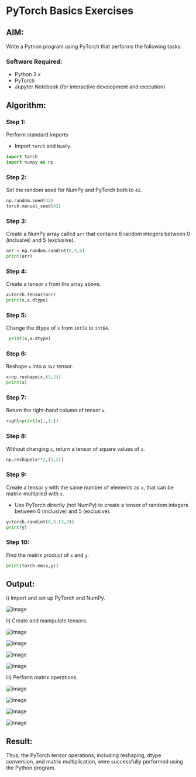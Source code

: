 # PyTorch Basics Exercises

## AIM:
Write a Python program using PyTorch that performs the following tasks:

### Software Required:
- Python 3.x
- PyTorch
- Jupyter Notebook (for interactive development and execution)

## Algorithm:

### Step 1:
Perform standard imports
- Import `torch` and `NumPy`.

```python
import torch
import numpy as np
```

### Step 2:
Set the random seed for NumPy and PyTorch both to `42`.

```python
np.random.seed(42)
torch.manual_seed(42)
```

### Step 3:
Create a NumPy array called `arr` that contains 6 random integers between 0 (inclusive) and 5 (exclusive).

```python
arr = np.random.randint(0,5,6)
print(arr)
```

### Step 4:
Create a tensor `x` from the array above.

```python
x=torch.tensor(arr)
print(x,x.dtype)
```

### Step 5:
Change the dtype of `x` from `int32` to `int64`.

```python
 print(x,x.dtype)
```

### Step 6:
Reshape `x` into a `3x2` tensor.

```python
x=np.reshape(x,(3,2))
print(x)
```

### Step 7:
Return the right-hand column of tensor `x`.

```python
right=print(x[:,1:])
```

### Step 8:
Without changing `x`, return a tensor of square values of `x`.

```python
np.reshape(x**2,(3,2))
```

### Step 9:
Create a tensor `y` with the same number of elements as `x`, that can be matrix-multiplied with `x`.
- Use PyTorch directly (not NumPy) to create a tensor of random integers between 0 (inclusive) and 5 (exclusive).

```python
y=torch.randint(0,5,(2,3))
print(y)
```

### Step 10:
Find the matrix product of `x` and `y`.

```python
print(torch.mm(x,y))
```

## Output:
i) Import and set up PyTorch and NumPy.

![image](https://github.com/user-attachments/assets/6a6c8de4-370a-4094-9e1a-e8c094c3036e)

ii) Create and manipulate tensors.

![image](https://github.com/user-attachments/assets/40a4d58d-eb59-421d-acac-7432fe5fb6c0)

![image](https://github.com/user-attachments/assets/aaf8bd07-91e4-47e1-81a5-ee92ef45dd5a)

![image](https://github.com/user-attachments/assets/b4faf9b5-b15a-43af-99a7-adcb3f93df81)

![image](https://github.com/user-attachments/assets/9e8708f7-45ee-431f-be3b-34ee5c193108)

iii) Perform matrix operations.

![image](https://github.com/user-attachments/assets/5c402f88-ab43-4828-9f74-430a1645a850)

![image](https://github.com/user-attachments/assets/c7c547a7-cb27-48db-b13a-ea8ed109ec1c)

![image](https://github.com/user-attachments/assets/4fbb9f83-754a-4307-9c59-5d940cea9331)

![image](https://github.com/user-attachments/assets/bed85bdf-5b92-4385-bd00-239b8e643324)



## Result:
Thus, the PyTorch tensor operations, including reshaping, dtype conversion, and matrix multiplication, were successfully performed using the Python program.
